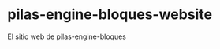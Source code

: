 # pilas-engine-bloques-website

El sitio web de pilas-engine-bloques












































